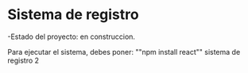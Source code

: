 <h1> Sistema de registro</h1>

-Estado del proyecto: en construccion.

Para ejecutar el sistema, debes poner:
""npm install react""
sistema de registro 2
